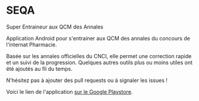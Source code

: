 # SEQA
Super Entraineur aux QCM des Annales

Application Android pour s'entrainer aux QCM des annales du concours de l'internat Pharmacie.

Basée sur les annales officielles du CNCI, elle permet une correction rapide et un suivi de la progression.
Quelques autres outils plus ou moins utiles ont été ajoutés au fil du temps.

N'hésitez pas à ajouter des pull requests ou à signaler les issues !

Voici le lien de l'application [sur le Google Playstore](https://play.google.com/store/apps/details?id=com.dan.freeseqa).
